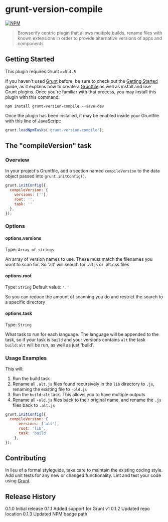 # grunt-version-compile

[![NPM](https://nodei.co/npm/grunt-compile-version.png?downloads=true&stars=true)](https://nodei.co/npm/grunt-compile-version/)

> Browserify centric plugin that allows multiple builds, rename files with known extensions in order to provide alternative versions of apps and components

## Getting Started
This plugin requires Grunt `>=0.4.5`

If you haven't used [Grunt](http://gruntjs.com/) before, be sure to check out the [Getting Started](http://gruntjs.com/getting-started) guide, as it explains how to create a [Gruntfile](http://gruntjs.com/sample-gruntfile) as well as install and use Grunt plugins. Once you're familiar with that process, you may install this plugin with this command:

```shell
npm install grunt-version-compile --save-dev
```

Once the plugin has been installed, it may be enabled inside your Gruntfile with this line of JavaScript:

```js
grunt.loadNpmTasks('grunt-version-compile');
```

## The "compileVersion" task

### Overview
In your project's Gruntfile, add a section named `compileVersion` to the data object passed into `grunt.initConfig()`.

```js
grunt.initConfig({
  compileVersion: {
    versions: [''],
    root: '',
    task: ''
  },
});
```

### Options

#### options.versions
Type: `Array of strings`

An array of version names to use. These must match the filenames you want to scan for. So 'alt' will search for .alt.js or .alt.css files

#### options.root
Type: `String`
Default value: `'.'`

So you can reduce the amount of scanning you do and restrict the search to a specific directory

#### options.task
Type: `String`

What task to run for each language. The language will be appended to the task, so if your task is `build` and your versions contains `alt` the task `build:alt` will be run, as well as just 'build'.

### Usage Examples

This will:

1. Run the build task
2. Rename all `.alt.js` files found recursively in the `lib` directory to `.js`, renaming the existing file to `-old.js`
3. Run the `build:alt` task. This allows you to have multiple outputs
4. Rename all `-old.js` files back to their original name, and rename the `.js` files back to `.alt.js`

```js
grunt.initConfig({
  compileVersion: {
      versions: ['alt'],
      root: 'lib',
      task: 'build'
    },
});
```

## Contributing
In lieu of a formal styleguide, take care to maintain the existing coding style. Add unit tests for any new or changed functionality. Lint and test your code using [Grunt](http://gruntjs.com/).

## Release History
0.1.0 Initial release
0.1.1 Added support for Grunt v1
0.1.2 Updated repo location
0.1.3 Updated NPM badge path